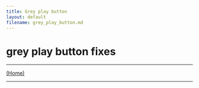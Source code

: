 ```yaml
---
title: Grey play button
layout: default
filename: grey_play_button.md
--- 
```




# grey play button fixes



****



[(Home)](home.md)
****
